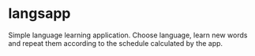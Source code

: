 # langsapp
Simple language learning application. Choose language, learn new words and repeat them according to the schedule calculated by the app.
